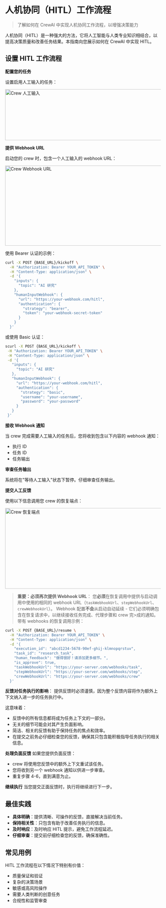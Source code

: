 # 人机协同（HITL）工作流程

> 了解如何在 CrewAI 中实现人机协同工作流程，以增强决策能力

人机协同（HITL）是一种强大的方法，它将人工智能与人类专业知识相结合，以提高决策质量和改善任务结果。本指南向您展示如何在 CrewAI 中实现 HITL。

## 设置 HITL 工作流程


**配置您的任务**

设置启用人工输入的任务：

<img src="https://mintcdn.com/crewai/5SZbe87tsCWZY09V/images/enterprise/crew-human-input.png?fit=max&auto=format&n=5SZbe87tsCWZY09V&q=85&s=cb2e2bab131e9eff86b0c51dceb16e11" alt="Crew 人工输入" data-og-width="624" width="624" data-og-height="165" height="165" data-path="images/enterprise/crew-human-input.png" data-optimize="true" data-opv="3" srcset="https://mintcdn.com/crewai/5SZbe87tsCWZY09V/images/enterprise/crew-human-input.png?w=280&fit=max&auto=format&n=5SZbe87tsCWZY09V&q=85&s=1bc2a85e5aa6e736a118fe2c91452dc6 280w, https://mintcdn.com/crewai/5SZbe87tsCWZY09V/images/enterprise/crew-human-input.png?w=560&fit=max&auto=format&n=5SZbe87tsCWZY09V&q=85&s=137c8e9c09c9a93ba1b683ad3e247e0d 560w, https://mintcdn.com/crewai/5SZbe87tsCWZY09V/images/enterprise/crew-human-input.png?w=840&fit=max&auto=format&n=5SZbe87tsCWZY09V&q=85&s=79c8be91790b117c1498568ca48f4287 840w, https://mintcdn.com/crewai/5SZbe87tsCWZY09V/images/enterprise/crew-human-input.png?w=1100&fit=max&auto=format&n=5SZbe87tsCWZY09V&q=85&s=4da8411c0c26ee98c0dcdde6117353fe 1100w, https://mintcdn.com/crewai/5SZbe87tsCWZY09V/images/enterprise/crew-human-input.png?w=1650&fit=max&auto=format&n=5SZbe87tsCWZY09V&q=85&s=1b24b707df7ec697db2652d80ed3ff8f 1650w, https://mintcdn.com/crewai/5SZbe87tsCWZY09V/images/enterprise/crew-human-input.png?w=2500&fit=max&auto=format&n=5SZbe87tsCWZY09V&q=85&s=39a7543043c397cf4ff84582216ddb65 2500w" />

**提供 Webhook URL**

启动您的 crew 时，包含一个人工输入的 webhook URL：

<img src="https://mintcdn.com/crewai/5SZbe87tsCWZY09V/images/enterprise/crew-webhook-url.png?fit=max&auto=format&n=5SZbe87tsCWZY09V&q=85&s=f2d298c0b4c7b3a62e1dee4e2e6f1bb3" alt="Crew Webhook URL" data-og-width="624" width="624" data-og-height="259" height="259" data-path="images/enterprise/crew-webhook-url.png" data-optimize="true" data-opv="3" srcset="https://mintcdn.com/crewai/5SZbe87tsCWZY09V/images/enterprise/crew-webhook-url.png?w=280&fit=max&auto=format&n=5SZbe87tsCWZY09V&q=85&s=80f52cbe2cd1c6a2a4cd3e2039c22971 280w, https://mintcdn.com/crewai/5SZbe87tsCWZY09V/images/enterprise/crew-webhook-url.png?w=560&fit=max&auto=format&n=5SZbe87tsCWZY09V&q=85&s=6496d6f5e1fe13fec8be8a406e635b26 560w, https://mintcdn.com/crewai/5SZbe87tsCWZY09V/images/enterprise/crew-webhook-url.png?w=840&fit=max&auto=format&n=5SZbe87tsCWZY09V&q=85&s=27cfbbf1fecdab2540df4aeb7ddd15b6 840w, https://mintcdn.com/crewai/5SZbe87tsCWZY09V/images/enterprise/crew-webhook-url.png?w=1100&fit=max&auto=format&n=5SZbe87tsCWZY09V&q=85&s=57d3439e96917a0627189bfd188af4a0 1100w, https://mintcdn.com/crewai/5SZbe87tsCWZY09V/images/enterprise/crew-webhook-url.png?w=1650&fit=max&auto=format&n=5SZbe87tsCWZY09V&q=85&s=cad1f034d8fd4113f08df6bf1a58f3fa 1650w, https://mintcdn.com/crewai/5SZbe87tsCWZY09V/images/enterprise/crew-webhook-url.png?w=2500&fit=max&auto=format&n=5SZbe87tsCWZY09V&q=85&s=fba10cd375c57bcd9b2a216067b5bd44 2500w" />

使用 Bearer 认证的示例：

```bash
curl -X POST {BASE_URL}/kickoff \
  -H "Authorization: Bearer YOUR_API_TOKEN" \
  -H "Content-Type: application/json" \
  -d '{
    "inputs": {
      "topic": "AI 研究"
    },
    "humanInputWebhook": {
      "url": "https://your-webhook.com/hitl",
      "authentication": {
        "strategy": "bearer",
        "token": "your-webhook-secret-token"
      }
    }
  }'
```

 或使用 Basic 认证：

 ```bash
scurl -X POST {BASE_URL}/kickoff \
  -H "Authorization: Bearer YOUR_API_TOKEN" \
  -H "Content-Type: application/json" \
  -d '{
    "inputs": {
      "topic": "AI 研究"
    },
    "humanInputWebhook": {
      "url": "https://your-webhook.com/hitl",
      "authentication": {
        "strategy": "basic",
        "username": "your-username",
        "password": "your-password"
      }
    }
  }'
 ```

**接收 Webhook 通知**
  
当 crew 完成需要人工输入的任务后，您将收到包含以下内容的 webhook 通知：

  * 执行 ID
  * 任务 ID
  * 任务输出

**审查任务输出**

系统将在"等待人工输入"状态下暂停。仔细审查任务输出。

**提交人工反馈**

使用以下信息调用您 crew 的恢复端点：

<img src="https://mintcdn.com/crewai/5SZbe87tsCWZY09V/images/enterprise/crew-resume-endpoint.png?fit=max&auto=format&n=5SZbe87tsCWZY09V&q=85&s=1e1c2ca22a2d674426f8e663fed33eca" alt="Crew 恢复端点" data-og-width="624" width="624" data-og-height="261" height="261" data-path="images/enterprise/crew-resume-endpoint.png" data-optimize="true" data-opv="3" srcset="https://mintcdn.com/crewai/5SZbe87tsCWZY09V/images/enterprise/crew-resume-endpoint.png?w=280&fit=max&auto=format&n=5SZbe87tsCWZY09V&q=85&s=09014207ae06e6522303b77e4648f0d4 280w, https://mintcdn.com/crewai/5SZbe87tsCWZY09V/images/enterprise/crew-resume-endpoint.png?w=560&fit=max&auto=format&n=5SZbe87tsCWZY09V&q=85&s=1ad53990ab04014e622b3acdb37ca604 560w, https://mintcdn.com/crewai/5SZbe87tsCWZY09V/images/enterprise/crew-resume-endpoint.png?w=840&fit=max&auto=format&n=5SZbe87tsCWZY09V&q=85&s=afb11308edffa03de969712505cf95ab 840w, https://mintcdn.com/crewai/5SZbe87tsCWZY09V/images/enterprise/crew-resume-endpoint.png?w=1100&fit=max&auto=format&n=5SZbe87tsCWZY09V&q=85&s=9bd69f0d75ec47ac2c6280f24a550bff 1100w, https://mintcdn.com/crewai/5SZbe87tsCWZY09V/images/enterprise/crew-resume-endpoint.png?w=1650&fit=max&auto=format&n=5SZbe87tsCWZY09V&q=85&s=f81e1ebcdc8a9348133503eb5eb4e37a 1650w, https://mintcdn.com/crewai/5SZbe87tsCWZY09V/images/enterprise/crew-resume-endpoint.png?w=2500&fit=max&auto=format&n=5SZbe87tsCWZY09V&q=85&s=b12843fa2b80cc86580220766a1f4cc4 2500w" />

> **重要：必须再次提供 Webhook URL**：
> 您**必须**在恢复调用中提供与启动调用中使用的相同的 webhook URL（`taskWebhookUrl`、`stepWebhookUrl`、`crewWebhookUrl`）。
> Webhook 配置**不会**从启动自动延续 - 它们必须明确包含在恢复请求中，以继续接收任务完成、代理步骤和 crew 完>成的通知。
带有 webhooks 的恢复调用示例：

```bash
curl -X POST {BASE_URL}/resume \
  -H "Authorization: Bearer YOUR_API_TOKEN" \
  -H "Content-Type: application/json" \
  -d '{
    "execution_id": "abcd1234-5678-90ef-ghij-klmnopqrstuv",
    "task_id": "research_task",
    "human_feedback": "做得很好！请添加更多细节。",
    "is_approve": true,
    "taskWebhookUrl": "https://your-server.com/webhooks/task",
    "stepWebhookUrl": "https://your-server.com/webhooks/step",
    "crewWebhookUrl": "https://your-server.com/webhooks/crew"
  }'
```

  **反馈对任务执行的影响**：
  提供反馈时必须谨慎，因为整个反馈内容将作为额外上下文纳入进一步的任务执行中。

  这意味着：

  * 反馈中的所有信息都将成为任务上下文的一部分。
  * 无关的细节可能会对其产生负面影响。
  * 简洁、相关的反馈有助于保持任务的焦点和效率。
  * 在提交之前务必仔细检查您的反馈，确保其只包含能积极指导任务执行的相关信息。

**处理负面反馈**
如果您提供负面反馈：

* crew 将使用您反馈中的额外上下文重试该任务。
* 您将收到另一个 webhook 通知以供进一步审查。
* 重复步骤 4-6，直到满意为止。

**继续执行**
当您提交正面反馈时，执行将继续进行下一步。

## 最佳实践

* **具体明确**：提供清晰、可操作的反馈，直接解决当前任务。
* **保持相关性**：只包含有助于改善任务执行的信息。
* **及时响应**：及时响应 HITL 提示，避免工作流程延迟。
* **仔细审查**：提交前仔细检查您的反馈，确保准确性。

## 常见用例

HITL 工作流程在以下情况下特别有价值：

* 质量保证和验证
* 复杂的决策场景
* 敏感或高风险操作
* 需要人类判断的创意任务
* 合规性和监管审查